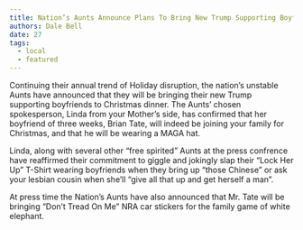 ```yaml
---
title: Nation’s Aunts Announce Plans To Bring New Trump Supporting Boyfriend To Christmas
authors: Dale Bell
date: 27
tags:
  - local
  - featured
---
```


Continuing their annual trend of Holiday disruption, the nation’s unstable Aunts have announced that they will be bringing their new Trump supporting boyfriends to Christmas dinner. The Aunts’ chosen spokesperson, Linda from your Mother’s side, has confirmed that her boyfriend of three weeks, Brian Tate, will indeed be joining your family for Christmas, and that he will be wearing a MAGA hat.  

Linda, along with several other “free spirited” Aunts at the press confrence have reaffirmed their commitment to giggle and jokingly slap their “Lock Her Up” T-Shirt wearing boyfriends when they bring up “those Chinese” or ask your lesbian cousin when she’ll “give all that up and get herself a man”. 

At press time the Nation’s Aunts have also announced that Mr. Tate will be bringing “Don’t Tread On Me” NRA car stickers for the family game of white elephant.
